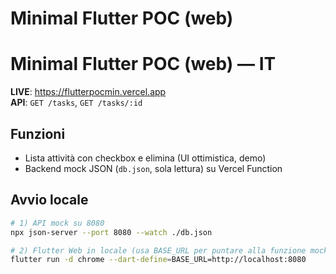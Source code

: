 # Minimal Flutter POC (web)

# Minimal Flutter POC (web) — IT

**LIVE**: https://flutterpocmin.vercel.app  
**API**: `GET /tasks`, `GET /tasks/:id`

## Funzioni
- Lista attività con checkbox e elimina (UI ottimistica, demo)
- Backend mock JSON (`db.json`, sola lettura) su Vercel Function

## Avvio locale
```bash
# 1) API mock su 8080
npx json-server --port 8080 --watch ./db.json

# 2) Flutter Web in locale (usa BASE_URL per puntare alla funzione mock)
flutter run -d chrome --dart-define=BASE_URL=http://localhost:8080
